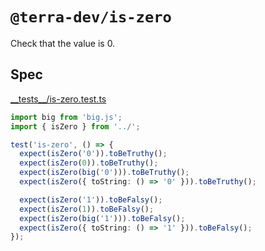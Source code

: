 # `@terra-dev/is-zero`

Check that the value is 0.

## Spec

<!-- source __tests__/*.test.ts -->

[\_\_tests\_\_/is-zero.test.ts](__tests__/is-zero.test.ts)

```ts
import big from 'big.js';
import { isZero } from '../';

test('is-zero', () => {
  expect(isZero('0')).toBeTruthy();
  expect(isZero(0)).toBeTruthy();
  expect(isZero(big('0'))).toBeTruthy();
  expect(isZero({ toString: () => '0' })).toBeTruthy();

  expect(isZero('1')).toBeFalsy();
  expect(isZero(1)).toBeFalsy();
  expect(isZero(big('1'))).toBeFalsy();
  expect(isZero({ toString: () => '1' })).toBeFalsy();
});
```

<!-- /source -->
